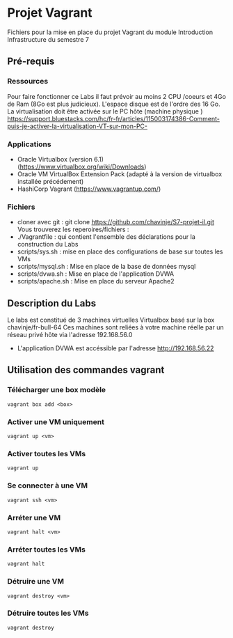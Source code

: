 # Projet Vagrant
Fichiers pour la mise en place du projet Vagrant du module Introduction Infrastructure du semestre 7
## Pré-requis
### Ressources 
Pour faire fonctionner ce Labs il faut prévoir au moins 2 CPU /coeurs et 4Go de Ram (8Go est plus judicieux). L'espace disque est de l'ordre des 16 Go.
La virtualisation doit être activée sur le PC hôte (machine physique )
<https://support.bluestacks.com/hc/fr-fr/articles/115003174386-Comment-puis-je-activer-la-virtualisation-VT-sur-mon-PC->
### Applications
* Oracle Virtualbox (version 6.1) (<https://www.virtualbox.org/wiki/Downloads>)
* Oracle VM VirtualBox Extension Pack (adapté à la version de virtualbox installée précédement)
* HashiCorp Vagrant (<https://www.vagrantup.com/>)
### Fichiers
* cloner avec git : git clone <https://github.com/chavinje/S7-projet-il.git>
Vous trouverez les reperoires/fichiers :
* ./Vagrantfile : qui contient l'ensemble des déclarations pour la construction du Labs
* scripts/sys.sh : mise en place des configurations de base sur toutes les VMs
* scripts/mysql.sh : Mise en place de la base de données mysql
* scripts/dvwa.sh : Mise en place de l'application DVWA
* scripts/apache.sh : Mise en place du serveur Apache2
## Description du Labs
Le labs est constitué de 3 machines virtuelles Virtualbox basé sur la box chavinje/fr-bull-64
Ces machines sont reliées à votre machine réelle par un réseau privé hôte via l'adresse 192.168.56.0
* L'application DVWA est accéssible par l'adresse <http://192.168.56.22>
## Utilisation des commandes vagrant
### Télécharger une box modèle
```
vagrant box add <box>
```
### Activer une VM uniquement
```
vagrant up <vm>
```
### Activer toutes les VMs
```
vagrant up
```
### Se connecter à une VM
```
vagrant ssh <vm>
```
### Arréter une VM
```
vagrant halt <vm>
```
### Arréter toutes les VMs
```
vagrant halt
```
### Détruire une VM
```
vagrant destroy <vm>
```
### Détruire toutes les VMs
```
vagrant destroy
```